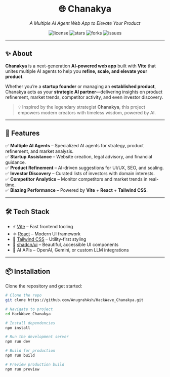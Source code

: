 <h1 align="center">🌐 Chanakya</h1>
<p align="center">
  <em>A Multiple AI Agent Web App to Elevate Your Product</em>  
</p>

<p align="center">
  <img src="https://img.shields.io/github/license/AnugrahAsh/HackWave_Chanakya?style=for-the-badge" alt="license"/>
  <img src="https://img.shields.io/github/stars/AnugrahAsh/HackWave_Chanakya?style=for-the-badge" alt="stars"/>
  <img src="https://img.shields.io/github/forks/AnugrahAsh/HackWave_Chanakya?style=for-the-badge" alt="forks"/>
  <img src="https://img.shields.io/github/issues/AnugrahAsh/HackWave_Chanakya?style=for-the-badge" alt="issues"/>
</p>

---

## ✨ About

**Chanakya** is a next-generation **AI-powered web app** built with **Vite** that unites multiple AI agents to help you **refine, scale, and elevate your product**.  

Whether you’re a **startup founder** or managing an **established product**, Chanakya acts as your **strategic AI partner**—delivering insights on product refinement, market trends, competitor activity, and even investor discovery.  

> 💡 Inspired by the legendary strategist **Chanakya**, this project empowers modern creators with timeless wisdom, powered by AI.

---

## 🚀 Features

✅ **Multiple AI Agents** – Specialized AI agents for strategy, product refinement, and market analysis.  
✅ **Startup Assistance** – Website creation, legal advisory, and financial guidance.  
✅ **Product Refinement** – AI-driven suggestions for UI/UX, SEO, and scaling.  
✅ **Investor Discovery** – Curated lists of investors with domain interests.  
✅ **Competitor Analytics** – Monitor competitors and market trends in real-time.  
✅ **Blazing Performance** – Powered by **Vite** + **React** + **Tailwind CSS**.  

---

## 🛠️ Tech Stack

- ⚡ [Vite](https://vitejs.dev/) – Fast frontend tooling  
- ⚛️ [React](https://react.dev/) – Modern UI framework  
- 🎨 [Tailwind CSS](https://tailwindcss.com/) – Utility-first styling  
- 🧩 [shadcn/ui](https://ui.shadcn.com/) – Beautiful, accessible UI components  
- 🤖 AI APIs – OpenAI, Gemini, or custom LLM integrations  

---

## 📦 Installation

Clone the repository and get started:  

```bash
# Clone the repo
git clone https://github.com/AnugrahAsh/HackWave_Chanakya.git

# Navigate to project
cd HackWave_Chanakya

# Install dependencies
npm install

# Run the development server
npm run dev

# Build for production
npm run build

# Preview production build
npm run preview